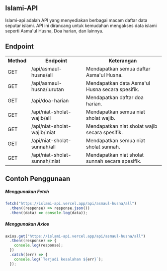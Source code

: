 ## Islami-API
Islami-api adalah API yang menyediakan berbagai macam daftar data seputar islami. API ini dirancang untuk kemudahan mengakses data islami seperti Asma'ul Husna, Doa harian, dan lainnya.

## Endpoint
<table>
    <tr>
        <th>Method</th>
        <th>Endpoint</th>
        <th>Keterangan</th>
    </tr>
    <tr>
        <td>GET</td>
        <td>/api/asmaul-husna/all</td>
        <td>Mendapatkan semua daftar Asma'ul Husna.</td>
    </tr>
    <tr>
        <td>GET</td>
        <td>/api/asmaul-husna/:urutan</td>
        <td>Mendapatkan data Asma'ul Husna secara spesifik.</td>
    </tr>
    <tr>
        <td>GET</td>
        <td>/api/doa-harian</td>
        <td>Mendapatkan daftar doa harian.</td>
    </tr>
    <tr>
        <td>GET</td>
        <td>/api/niat-sholat-wajib/all</td>
        <td>Mendapatkan semua niat sholat wajib.</td>
    </tr>
    <tr>
        <td>GET</td>
        <td>/api/niat-sholat-wajib/:niat</td>
        <td>Mendapatkan niat sholat wajib secara spesifik.</td>
    </tr>
    <tr>
        <td>GET</td>
        <td>/api/niat-sholat-sunnah/all</td>
        <td>Mendapatkan semua niat sholat sunnah.</td>
    </tr>
    <tr>
        <td>GET</td>
        <td>/api/niat-sholat-sunnah/:niat</td>
        <td>Mendapatkan niat sholat sunnah secara spesifik.</td>
    </tr>
</table>

## Contoh Penggunaan
##### Menggunakan Fetch
```TypeScript
fetch("https://islami-api.vercel.app/api/asmaul-husna/all")
  .then((response) => response.json())
  .then((data) => console.log(data));
```

##### Menggunakan Axios
```TypeScript
axios.get("https://islami-api.vercel.app/api/asmaul-husna/all")
  .then((response) => {
    console.log(response);
  })
  .catch((err) => {
    console.log(`Terjadi kesalahan ${err}`);
  });

```
